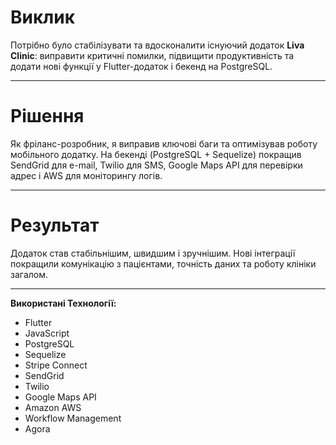 # Виклик

Потрібно було стабілізувати та вдосконалити існуючий додаток **Liva Clinic**: виправити критичні помилки, підвищити продуктивність та додати нові функції у Flutter-додаток і бекенд на PostgreSQL.

---

# Рішення

Як фріланс-розробник, я виправив ключові баги та оптимізував роботу мобільного додатку. На бекенді (PostgreSQL + Sequelize) покращив SendGrid для e-mail, Twilio для SMS, Google Maps API для перевірки адрес і AWS для моніторингу логів.

---

# Результат

Додаток став стабільнішим, швидшим і зручнішим. Нові інтеграції покращили комунікацію з пацієнтами, точність даних та роботу клініки загалом.

---

**Використані Технології:**
- Flutter
- JavaScript
- PostgreSQL
- Sequelize
- Stripe Connect
- SendGrid
- Twilio
- Google Maps API
- Amazon AWS
- Workflow Management
- Agora